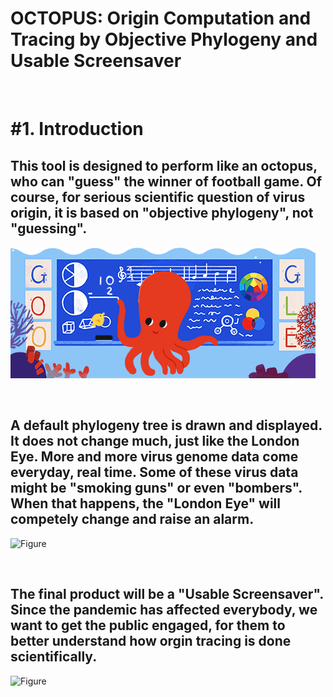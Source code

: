 # OCTOPUS: Origin Computation and Tracing by Objective Phylogeny and Usable Screensaver 

<br/>


# #1. Introduction

## This tool is designed to perform like an octopus, who can "guess" the winner of football game. Of course, for serious scientific question of virus origin, it is based on "objective phylogeny", not "guessing". 

![Figure](./images/octopus.gif)

<br/>

## A default phylogeny tree is drawn and displayed. It does not change much, just like the London Eye. More and more virus genome data come everyday, real time. Some of these virus data might be "smoking guns" or even "bombers". When that happens, the "London Eye" will competely change and raise an alarm.  

![Figure](./images/londoneye.gif)

<br/>

## The final product will be a "Usable Screensaver". Since the pandemic has affected everybody, we want to get the public engaged, for them to better understand how orgin tracing is done scientifically. 

![Figure](./images/screensaver.gif)

